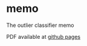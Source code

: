 # memo
The outlier classifier memo

PDF available at [github pages](https://outlierclassifier.github.io/memo/)
